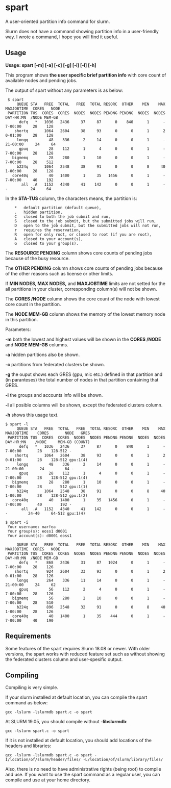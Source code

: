  # spart
 A user-oriented partition info command for slurm.

 Slurm does not have a command showing partition info in a user-friendly way.
 I wrote a command, I hope you will find it useful. 

## Usage

 **Usage: spart [-m] [-a] [-c] [-g] [-i] [-l] [-h]**

 This program shows **the user specific brief partition info** with core count of available nodes and pending jobs.

 The output of spart without any parameters is as below:

```
 $ spart
     QUEUE STA   FREE  TOTAL   FREE  TOTAL RESORC  OTHER    MIN    MAX MAXJOBTIME  CORES   NODE
 PARTITION TUS  CORES  CORES  NODES  NODES PENDNG PENDNG  NODES  NODES  DAY-HR:MN  /NODE MEM-GB
      defq   *   1036   2436     37     87      0    840      1      -    7-00:00     28    128
    shortq       1064   2604     38     93      0      0      1      2    0-01:00     28    128
     longq         48    336      2     14      0      0      1      -   21-00:00     24     64
      gpuq         28    112      1      4      0      0      1      -    7-00:00     28    128
   bigmemq         28    280      1     10      0      0      1      -    7-00:00     28    512
     b224q       1064   2548     38     91      0      0      8     40    1-00:00     28    128
   core40q         40   1400      1     35   1456      0      1      -    7-00:00     40    192
       all  .A   1152   4340     41    142      0      0      1      -     -          24     64
```

 In the **STA-TUS** column, the characters means, the partition is:
```
	*	default partition (default queue),
	.	hidden partition,
	C	closed to both the job submit and run,
	S	closed to the job submit, but the submitted jobs will run,
	D	open to the job submit, but the submitted jobs will not run,
	r	requires the reservation,
	R	open for only root, or closed to root (if you are root),
	A	closed to your account(s),
	G	closed to your group(s).
```

 The **RESOURCE PENDING** column shows core counts of pending jobs because of the busy resource.

 The **OTHER PENDING** column shows core counts of pending jobs because of the other reasons such
 as license or other limits.

 If **MIN NODES, MAX NODES,** and **MAXJOBTIME** limits are not setted for the all partitions in your
 cluster, corresponding column(s) will not be shown.

 The **CORES /NODE** column shows the core count of the node with lowest core count in the partition.

 The **NODE MEM-GB** column shows the memory of the lowest memory node in this partition.

 Parameters:

 **-m**	both the lowest and highest values will be shown in the **CORES /NODE**
		and **NODE MEM-GB** columns.

 **-a**	hidden partitions also be shown.

 **-c**	partitions from federated clusters be shown.

 **-g**	the ouput shows each GRES (gpu, mic etc.) defined in that partition
		and (in paranteses) the total number of nodes in that partition
		containing that GRES.

 **-i** the groups and accounts info will be shown.

 **-l**	all posible columns will be shown, except the federated clusters column.

 **-h**	shows this usage text.

```
$ spart -l
     QUEUE STA   FREE  TOTAL   FREE  TOTAL RESORC  OTHER    MIN    MAX MAXJOBTIME    CORES       NODE   GRES
 PARTITION TUS  CORES  CORES  NODES  NODES PENDNG PENDNG  NODES  NODES  DAY-HR:MN    /NODE     MEM-GB (COUNT)
      defq   *   1036   2436     37     87      0    840      1      -    7-00:00       28    128-512 -
    shortq       1064   2604     38     93      0      0      1      2    0-01:00       28    128-512 gpu:1(4)
     longq         48    336      2     14      0      0      1      -   21-00:00       24         64 -
      gpuq         28    112      1      4      0      0      1      -    7-00:00       28    128-512 gpu:1(4)
   bigmemq         28    280      1     10      0      0      1      -    7-00:00       28        512 gpu:1(1)
     b224q       1064   2548     38     91      0      0      8     40    1-00:00       28    128-512 gpu:1(2)
   core40q         40   1400      1     35   1456      0      1      -    7-00:00       40        192 -
       all  .A   1152   4340     41    142      0      0      1      -     -         24-40     64-512 gpu:1(4)
```

```
$ spart -i
 Your username: marfea
 Your group(s): eoss1 d0001
 Your account(s): d0001 eoss1

     QUEUE STA   FREE  TOTAL   FREE  TOTAL RESORC  OTHER    MIN    MAX MAXJOBTIME  CORES   NODE
 PARTITION TUS  CORES  CORES  NODES  NODES PENDNG PENDNG  NODES  NODES  DAY-HR:MN  /NODE MEM-GB
      defq   *    868   2436     31     87   1024      0      1      -    7-00:00     28    126
    shortq        924   2604     33     93      0      0      1      2    0-01:00     28    126
     longq        264    336     11     14      0      0      1      -   21-00:00     24     62
      gpuq         56    112      2      4      0      0      1      -    7-00:00     28    126
   bigmemq         56    280      2     10      0      0      1      -    7-00:00     28    510
     b224q        896   2548     32     91      0      0      8     40    1-00:00     28    126
   core40q         40   1400      1     35    444      0      1      -    7-00:00     40    190
```

## Requirements


 Some features of the spart requires Slurm 18.08 or newer. With older versions, the spart works with reduced feature set such as without showing the federated clusters column and user-spesific output.

 
## Compiling

 Compiling is very simple.

 If your slurm installed at default location, you can compile the spart command as below:

 ```gcc -lslurm -lslurmdb spart.c -o spart```
 
 At SLURM 19.05, you should compile without **-libslurmdb**:
 
 ```gcc -lslurm spart.c -o spart```

 If it is not installed at default location, you should add locations of the headers and libraries:

 ```gcc -lslurm -lslurmdb spart.c -o spart -I/location/of/slurm/header/files/ -L/location/of/slurm/library/files/```

 
 Also, there is no need to have administrative rights (being root) to compile and use. If you want to use the spart command as a regular user, you can compile and use at your home directory.


